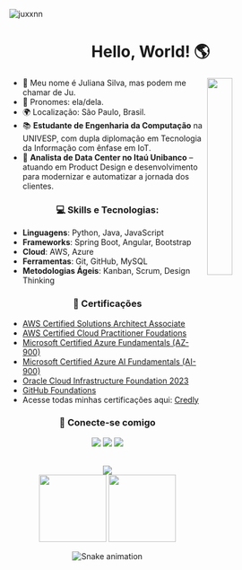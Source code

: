 <p align="left"> <img src="https://komarev.com/ghpvc/?username=juxxnn&label=Profile%20views&color=0e75b6&style=flat" alt="juxxnn" /> </p>

<!-- <h4 align="center">
<img height="400px" width="800px" src="https://i.pinimg.com/originals/7d/07/a2/7d07a255678962d30d8717dcf5dbd266.gif">
</h4> -->

<h1 align="center">Hello, World! 🌎</h1>

<img src="https://assignmentstudio.net/wp-content/uploads/2021/02/giphy.gif" width="30%" height="30%" align="right">

- 👋 Meu nome é Juliana Silva, mas podem me chamar de Ju.  
- 🔹 Pronomes: ela/dela.  
- 🌍 Localização: São Paulo, Brasil.  
- 📚 **Estudante de Engenharia da Computação** na UNIVESP, com dupla diplomação em Tecnologia da Informação com ênfase em IoT.  
- 💼 **Analista de Data Center no Itaú Unibanco** – atuando em Product Design e desenvolvimento para modernizar e automatizar a jornada dos clientes. 

<h3 align="center">💻 Skills e Tecnologias:</h3>

- **Linguagens**: Python, Java, JavaScript  
- **Frameworks**: Spring Boot, Angular, Bootstrap  
- **Cloud**: AWS, Azure  
- **Ferramentas**: Git, GitHub, MySQL  
- **Metodologias Ágeis**: Kanban, Scrum, Design Thinking
  
<h3 align="center">📝 Certificações</h3>

- [AWS Certified Solutions Architect Associate](https://www.credly.com/badges/d5a1ba5e-b5d8-4ff8-beaa-0dee1620432d)
- [AWS Certified Cloud Practitioner Foudations](https://www.credly.com/badges/be111c2d-64f2-4fec-a4ad-923b5e1e5c9a)
- [Microsoft Certified Azure Fundamentals (AZ-900)](https://learn.microsoft.com/api/credentials/share/pt-br/juxxnn/7EEC9066F6848D6E?sharingId=EA7E5417E2FF5F20)
- [Microsoft Certified Azure AI Fundamentals (AI-900)](https://learn.microsoft.com/api/credentials/share/pt-br/juxxnn/530961E88E0D74CD?sharingId=EA7E5417E2FF5F20)
- [Oracle Cloud Infrastructure Foundation 2023](https://catalog-education.oracle.com/ords/certview/sharebadge?id=FB74F01ACBFD8B63358AC01863EF57C6DD4E895CF4C737FFE7FB495A685EEB28)
- [GitHub Foundations](https://www.credly.com/badges/9b16186d-b314-4edc-8b01-8d4e5f08f95b)
- Acesse todas minhas certificações aqui: [Credly](https://www.credly.com/users/juxxnn)

<div align="center">
<h3 align="center">📧 Conecte-se comigo</h3>
<a href="https://www.linkedin.com/in/julianatadeudasilva/" target="_blank"><img src="https://img.shields.io/badge/LinkedIn-0077B5?style=for-the-badge&logo=linkedin&logoColor=white"></a>
<a href="https://discord.gg/juxxnn#2841" target="_blank"><img src="https://img.shields.io/badge/Discord-7289DA?style=for-the-badge&logo=discord&logoColor=white"></a>
<a href="mailto:julianastankovic@gmail.com" target="_blank"><img src="https://img.shields.io/badge/Gmail-D14836?style=for-the-badge&logo=gmail&logoColor=white"></a>
</p>
</div>

<br>

<div align="center"><img src="https://github-profile-trophy.vercel.app/?username=juxxnn&theme=gruvbox&row=1&column=6&no-frame=true&no-bg=true" /></div>

<div align="center">
  <img height="120em" src="https://github-readme-stats.vercel.app/api?username=juxxnn&hide_title=true&hide_border=true&show_icons=true&line_height=21&text_color=000&icon_color=000&bg_color=0,ea6161,ffc64d,fffc4d,52fa5a&theme=graywhite" />
  <img height="120em" src="https://github-readme-stats.vercel.app/api/top-langs/?username=juxxnn&hide_title=true&hide_border=true&layout=compact&langs_count=6&text_color=000&icon_color=fff&bg_color=0,52fa5a,4dfcff,c64dff&theme=graywhite" />
</div>

<td valign="top">
                
 
 <div align="center">

  ![Snake animation](https://github.com/juxxnn/juxxnn/blob/output/github-contribution-grid-snake.svg)

</div>
